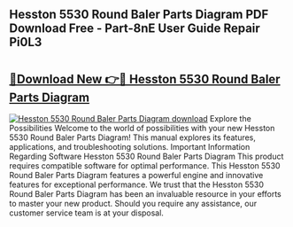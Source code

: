 ## Hesston 5530 Round Baler Parts Diagram PDF Download Free - Part-8nE User Guide Repair Pi0L3

# <h2><a href="http://dfsgkcn.blite.top/?on=Hesston+5530+Round+Baler+Parts+Diagram">🔗Download New 👉🔴 Hesston 5530 Round Baler Parts Diagram</a></h2>

[![Hesston 5530 Round Baler Parts Diagram download](https://i.imgur.com/lujVjoI.png)](http://dfsgkcn.blite.top/?on=Hesston+5530+Round+Baler+Parts+Diagram)
Explore the Possibilities Welcome to the world of possibilities with your new Hesston 5530 Round Baler Parts Diagram! This manual explores its features, applications, and troubleshooting solutions. Important Information Regarding Software Hesston 5530 Round Baler Parts Diagram This product requires compatible software for optimal performance. This Hesston 5530 Round Baler Parts Diagram features a powerful engine and innovative features for exceptional performance. We trust that the Hesston 5530 Round Baler Parts Diagram has been an invaluable resource in your efforts to master your new product. Should you require any assistance, our customer service team is at your disposal.
